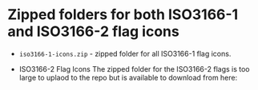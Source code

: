 # Zipped folders for both ISO3166-1 and ISO3166-2 flag icons

* `iso3166-1-icons.zip` - zipped folder for all ISO3166-1 flag icons.

- ISO3166-2 Flag Icons
The zipped folder for the ISO3166-2 flags is too large to uplaod to the repo but is available to download from here:
